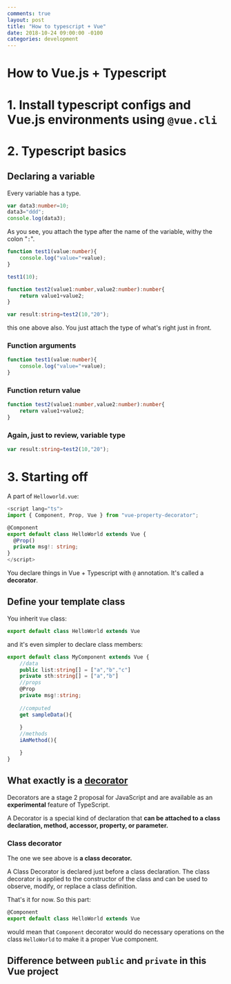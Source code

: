 ```yaml
---
comments: true
layout: post
title: "How to typescript + Vue"
date: 2018-10-24 09:00:00 -0100
categories: development
---
```

# How to Vue.js + Typescript

# 1. Install typescript configs and Vue.js environments using `@vue.cli`

# 2. Typescript basics

## Declaring a variable
Every variable has a type. 
```ts
var data3:number=10;
data3="ddd";
console.log(data3);
```
As you see, you attach the type after the name of the variable, withy the colon "`:`".

```ts
function test1(value:number){
    console.log("value="+value);
}

test1(10);

function test2(value1:number,value2:number):number{
    return value1+value2;
}

var result:string=test2(10,"20");
```
this one above also. You just attach the type of what's right just in front. 

### Function arguments
```ts
function test1(value:number){
    console.log("value="+value);
}
```

### Function return value
```ts
function test2(value1:number,value2:number):number{
    return value1+value2;
}
```

### Again, just to review, variable type
```ts
var result:string=test2(10,"20");
```

# 3. Starting off 
A part of `Helloworld.vue`:
```ts
<script lang="ts">
import { Component, Prop, Vue } from "vue-property-decorator";

@Component
export default class HelloWorld extends Vue {
  @Prop()
  private msg!: string;
}
</script>
```

You declare things in Vue + Typescript with `@` annotation. It's called a **decorator**.

## Define your template class
You inherit `Vue` class:
```ts
export default class HelloWorld extends Vue
```

and it's even simpler to declare class members:
```ts
export default class MyComponent extends Vue {
    //data
    public list:string[] = ["a","b","c"]
    private sth:string[] = ["a","b"]
    //props
	@Prop
    private msg!:string;
    
    //computed
    get sampleData(){
            
    }
    //methods
    iAmMethod(){

    }
}
```

## What exactly is a [decorator](https://www.typescriptlang.org/docs/handbook/decorators.html)
Decorators are a stage 2 proposal for JavaScript and are available as an **experimental** feature of TypeScript.

A Decorator is a special kind of declaration that **can be attached to a class declaration, method, accessor, property, or parameter.**

### Class decorator
The one we see above is **a class decorator.**

A Class Decorator is declared just before a class declaration. The class decorator is applied to the constructor of the class and can be used to observe, modify, or replace a class definition. 

That's it for now. So this part:
```ts
@Component
export default class HelloWorld extends Vue 
```
would mean that `Component` decorator would do necessary operations on the class `HelloWorld` to make it a proper Vue component.

## Difference between `public` and `private` in this Vue project